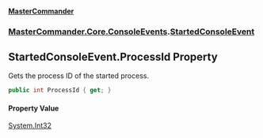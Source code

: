 #### [MasterCommander](MasterCommander.md 'MasterCommander')
### [MasterCommander.Core.ConsoleEvents](MasterCommander.md#MasterCommander.Core.ConsoleEvents 'MasterCommander.Core.ConsoleEvents').[StartedConsoleEvent](StartedConsoleEvent.md 'MasterCommander.Core.ConsoleEvents.StartedConsoleEvent')

## StartedConsoleEvent.ProcessId Property

Gets the process ID of the started process.

```csharp
public int ProcessId { get; }
```

#### Property Value
[System.Int32](https://docs.microsoft.com/en-us/dotnet/api/System.Int32 'System.Int32')